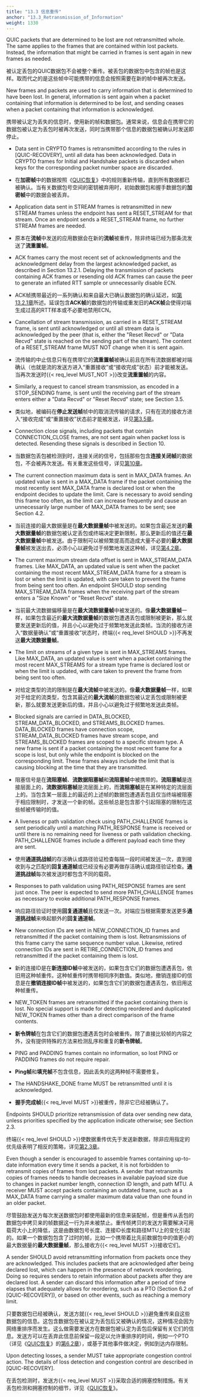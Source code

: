 ```yaml
---
title: "13.3 信息重传"
anchor: "13.3_Retransmission_of_Information"
weight: 1330
---
```


QUIC packets that are determined to be lost are not retransmitted whole. The same applies to the frames that are contained within lost packets. Instead, the information that might be carried in frames is sent again in new frames as needed.

被认定丢包的QUIC数据包不会被整个重传。被丢包的数据包中包含的帧也是这样。取而代之的是这些帧中可能携带的信息会按照需要在新的帧中被再次发送。

New frames and packets are used to carry information that is determined to have been lost. In general, information is sent again when a packet containing that information is determined to be lost, and sending ceases when a packet containing that information is acknowledged.

携带被认定为丢失的信息时，使用新的帧和数据包。通常来说，信息会在携带它的数据包被认定为丢包时被再次发送，同时当携带那个信息的数据包被确认时发送即停止。

* Data sent in CRYPTO frames is retransmitted according to the rules in [QUIC-RECOVERY], until all data has been acknowledged. Data in CRYPTO frames for Initial and Handshake packets is discarded when keys for the corresponding packet number space are discarded.

* 在**加密帧**中的数据按照《[QUIC恢复]()》中的规则重新传输，直到所有数据都已被确认。当有关数据包号空间的密钥被弃用时，初始数据包和握手数据包的**加密帧**中的数据会被丢弃。

* Application data sent in STREAM frames is retransmitted in new STREAM frames unless the endpoint has sent a RESET_STREAM for that stream. Once an endpoint sends a RESET_STREAM frame, no further STREAM frames are needed.

* 原本在**流帧**中发送的应用数据会在新的**流帧**被重传，除非终端已经为那条流发送了**流重置帧**。

* ACK frames carry the most recent set of acknowledgments and the acknowledgment delay from the largest acknowledged packet, as described in Section 13.2.1. Delaying the transmission of packets containing ACK frames or resending old ACK frames can cause the peer to generate an inflated RTT sample or unnecessarily disable ECN.

* ACK帧携带最近的一系列确认和来自最大已确认数据包的确认延迟，如[第13.2.1章]()所述。延误包含**ACK帧**的数据包的传输或重发旧的**ACK帧**会使得对端生成过高的RTT样本或不必要地禁用ECN。

* Cancellation of stream transmission, as carried in a RESET_STREAM frame, is sent until acknowledged or until all stream data is acknowledged by the peer (that is, either the "Reset Recvd" or "Data Recvd" state is reached on the sending part of the stream). The content of a RESET_STREAM frame MUST NOT change when it is sent again.

* 流传输的中止信息只有在携带它的**流重置帧**被确认前且在所有流数据都被对端确认（也就是流的发送方进入“重置接收”或“接收完成”状态）前才能被发送。当再次发送时{{< req_level MUST_NOT >}}改变**流重置帧**的内容。

* Similarly, a request to cancel stream transmission, as encoded in a STOP_SENDING frame, is sent until the receiving part of the stream enters either a "Data Recvd" or "Reset Recvd" state; see Section 3.5.

* 类似地，被编码在**停止发送帧**帧中的取消流传输的请求，只有在流的接收方进入“接收完成”或“重置接收”状态前才能被发送，详见[第3.5章]()。

* Connection close signals, including packets that contain CONNECTION_CLOSE frames, are not sent again when packet loss is detected. Resending these signals is described in Section 10.

* 当数据包丢包被检测到时，连接关闭的信号，包括那些包含**连接关闭帧**的数据包，不会被再次发送。有关重发这些信号，详见[第10章]()。

* The current connection maximum data is sent in MAX_DATA frames. An updated value is sent in a MAX_DATA frame if the packet containing the most recently sent MAX_DATA frame is declared lost or when the endpoint decides to update the limit. Care is necessary to avoid sending this frame too often, as the limit can increase frequently and cause an unnecessarily large number of MAX_DATA frames to be sent; see Section 4.2.

* 当前连接的最大数据量是在**最大数据量帧**中被发送的。如果包含最近发送的**最大数据量帧**的数据包被认定丢包或终端决定更新限制，那么更新后的值还在**最大数据量帧**中被发送。由于限制可以被频繁提高而造成大量不必要的**最大数据量帧**被发送出去，必须小心以避免过于频繁地发送这种帧，详见[第4.2章]()。

* The current maximum stream data offset is sent in MAX_STREAM_DATA frames. Like MAX_DATA, an updated value is sent when the packet containing the most recent MAX_STREAM_DATA frame for a stream is lost or when the limit is updated, with care taken to prevent the frame from being sent too often. An endpoint SHOULD stop sending MAX_STREAM_DATA frames when the receiving part of the stream enters a "Size Known" or "Reset Recvd" state.

* 当前最大流数据偏移量是在**最大流数据量帧**中被发送的。像**最大数据量帧**一样，如果包含最近的**最大流数据量帧**的数据包遭遇丢包或限制被更新，那么就要发送更新后的值，并且小心以避免过于频繁地发送此类帧。当流的接收方进入“数据量确认”或“重置接收”状态时，终端{{< req_level SHOULD >}}不再发送**最大流数据量帧**。

* The limit on streams of a given type is sent in MAX_STREAMS frames. Like MAX_DATA, an updated value is sent when a packet containing the most recent MAX_STREAMS for a stream type frame is declared lost or when the limit is updated, with care taken to prevent the frame from being sent too often.

* 对给定类型的流的限制是在**最大流帧**中被发送的。像**最大数据量帧**一样，如果对于给定的流类型，包含其最近的**最大流帧**的数据包被认定丢包或限制被更新，那么就要发送更新后的值，并且小心以避免过于频繁地发送此类帧。

* Blocked signals are carried in DATA_BLOCKED, STREAM_DATA_BLOCKED, and STREAMS_BLOCKED frames. DATA_BLOCKED frames have connection scope, STREAM_DATA_BLOCKED frames have stream scope, and STREAMS_BLOCKED frames are scoped to a specific stream type. A new frame is sent if a packet containing the most recent frame for a scope is lost, but only while the endpoint is blocked on the corresponding limit. These frames always include the limit that is causing blocking at the time that they are transmitted.

* 阻塞信号是在**流阻塞帧**、**流数据阻塞帧**和**流阻塞帧**中被携带的。**流阻塞帧**是连接层面上的，**流数据阻塞帧**是流层面上的，而**流阻塞帧**是在某种特定的流层面上的。当包含某一层面上的最近的上述帧的数据包遭遇丢包且仅当终端被阻塞于相应限制时，才发送一个新的帧。这些帧总是包含那个引起阻塞的限制在这些帧被传输时的值。

* A liveness or path validation check using PATH_CHALLENGE frames is sent periodically until a matching PATH_RESPONSE frame is received or until there is no remaining need for liveness or path validation checking. PATH_CHALLENGE frames include a different payload each time they are sent.

* 使用**通道挑战帧**的存活确认或路径验证检查每隔一段时间被发送一次，直到接收到与之匹配的**回复通道帧**或已经没有必要再做存活确认或路径验证检查。**通道挑战帧**每次被发送时都包含不同的载荷。

* Responses to path validation using PATH_RESPONSE frames are sent just once. The peer is expected to send more PATH_CHALLENGE frames as necessary to evoke additional PATH_RESPONSE frames.

* 响应路径验证时使用**回复通道帧**且仅发送一次。对端应当根据需要发送更多**通道挑战帧**来唤起额外的**回复通道帧**。

* New connection IDs are sent in NEW_CONNECTION_ID frames and retransmitted if the packet containing them is lost. Retransmissions of this frame carry the same sequence number value. Likewise, retired connection IDs are sent in RETIRE_CONNECTION_ID frames and retransmitted if the packet containing them is lost.

* 新的连接ID是在**新连接ID帧**中被发送的，如果包含它们的数据包遭遇丢包，依旧用这种帧重传。这种帧重传时携带相同序列数值。类似地，撤销连接ID的信息是在**撤销连接ID帧**中被发送的，如果包含它们的数据包遭遇丢包，依旧用这种帧重传。

* NEW_TOKEN frames are retransmitted if the packet containing them is lost. No special support is made for detecting reordered and duplicated NEW_TOKEN frames other than a direct comparison of the frame contents.

* **新令牌帧**在包含它们的数据包遭遇丢包时会被重传。除了直接比较帧的内容之外，没有提供特殊的方法来检测乱序和重复的**新令牌帧**。

* PING and PADDING frames contain no information, so lost PING or PADDING frames do not require repair.

* **Ping帧**和**填充帧**不包含信息，因此丢失的这两种帧不需要修复。

* The HANDSHAKE_DONE frame MUST be retransmitted until it is acknowledged.

* **握手完成帧**{{< req_level MUST >}}被重传，除非它已经被确认了。

Endpoints SHOULD prioritize retransmission of data over sending new data, unless priorities specified by the application indicate otherwise; see Section 2.3.

终端{{< req_level SHOULD >}}使数据重传优先于发送新数据，除非应用指定的优先级表明了相反的策略，详见[第2.3章]()。

Even though a sender is encouraged to assemble frames containing up-to-date information every time it sends a packet, it is not forbidden to retransmit copies of frames from lost packets. A sender that retransmits copies of frames needs to handle decreases in available payload size due to changes in packet number length, connection ID length, and path MTU. A receiver MUST accept packets containing an outdated frame, such as a MAX_DATA frame carrying a smaller maximum data value than one found in an older packet.

尽管鼓励发送方每次发送数据包时都使用最新的信息来装配帧，但是重传从丢包的数据包中拷贝来的帧数据这一行为并未被禁止。重传帧拷贝的发送方需要解决可用载荷大小上的降低，这是由数据包号长度、连接ID长度和路径MTU上的变化引起的。如果一个数据包包含了过时的帧，比如一个携带着比先前数据包中的值更小的最大数据量的**最大数据量帧**，那么接收方{{< req_level MUST >}}接收它们。

A sender SHOULD avoid retransmitting information from packets once they are acknowledged. This includes packets that are acknowledged after being declared lost, which can happen in the presence of network reordering. Doing so requires senders to retain information about packets after they are declared lost. A sender can discard this information after a period of time elapses that adequately allows for reordering, such as a PTO (Section 6.2 of [QUIC-RECOVERY]), or based on other events, such as reaching a memory limit.

只要数据包已经被确认，发送方就{{< req_level SHOULD >}}避免重传来自这些数据包的信息。这包含数据包在被认定为丢包后又被确认的情况，这种情况会因为网络重排序而发生。这么做需要发送方在数据包被认定为丢包后保留有关它们的信息。发送方可以在丢弃此信息前保留一段足以允许重排序的时间，例如一个PTO（详见《[QUIC恢复]()》的[第6.2章]()），或基于其他事件做决定，例如到达内存限制。

Upon detecting losses, a sender MUST take appropriate congestion control action. The details of loss detection and congestion control are described in [QUIC-RECOVERY].

在丢包检测时，发送方{{< req_level MUST >}}采取合适的拥塞控制措施。有关丢包检测和拥塞控制的细节，详见《[QUIC恢复]()》。
